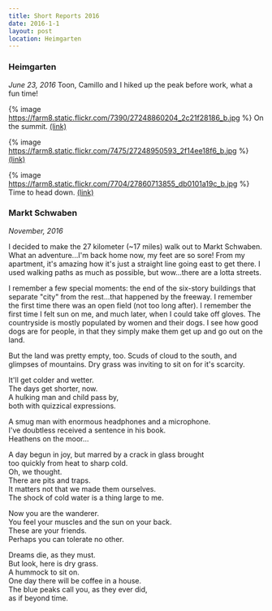 ```yaml
---
title: Short Reports 2016
date: 2016-1-1
layout: post
location: Heimgarten
---
```


### Heimgarten
_June 23, 2016_
Toon, Camillo and I hiked up the peak before work, what a fun time!

{% image https://farm8.static.flickr.com/7390/27248860204_2c21f28186_b.jpg %}
On the summit.
<a href='https://www.flickr.com/photos/55338612@N00/27248860204'>(link)</a>



{% image https://farm8.static.flickr.com/7475/27248950593_2f14ee18f6_b.jpg %}
<a href='https://www.flickr.com/photos/55338612@N00/27248950593'>(link)</a>



{% image https://farm8.static.flickr.com/7704/27860713855_db0101a19c_b.jpg %}
Time to head down.
<a href='https://www.flickr.com/photos/55338612@N00/27860713855'>(link)</a>


### Markt Schwaben
_November, 2016_

I decided to make the 27 kilometer (~17 miles) walk out to Markt Schwaben.
What an adventure...I'm back home now, my feet are so sore! From my apartment,
it's amazing how it's just a straight line going east to get there. I used
walking paths as much as possible, but wow...there are a lotta streets.

I remember a few special moments: the end of the six-story buildings that
separate "city" from the rest...that happened by the freeway. I remember the
first time there was an open field (not too long after). I remember the
first time I felt sun on me, and much later, when I could take off gloves.
The countryside is mostly populated by women and their dogs. I see how good
dogs are for people, in that they simply make them get up and go out on the
land.

But the land was pretty empty, too. Scuds of cloud to the south, and glimpses
of mountains. Dry grass was inviting to sit on for it's scarcity.

It'll get colder and wetter.  
The days get shorter, now.  
A hulking man and child pass by,  
both with quizzical expressions.  
  
A smug man with enormous headphones and a microphone.  
I've doubtless received a sentence in his book.  
Heathens on the moor...  
  
A day begun in joy, but marred by a crack in glass brought  
too quickly from heat to sharp cold.  
Oh, we thought.  
There are pits and traps.  
It matters not that we made them ourselves.  
The shock of cold water is a thing large to me.  
  
Now you are the wanderer.  
You feel your muscles and the sun on your back.  
These are your friends.  
Perhaps you can tolerate no other.  
  
Dreams die, as they must.  
But look, here is dry grass.  
A hummock to sit on.  
One day there will be coffee in a house.  
The blue peaks call you, as they ever did,  
as if beyond time.  

